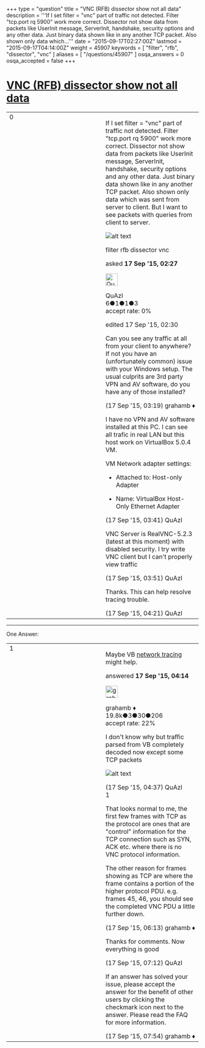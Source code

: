 +++
type = "question"
title = "VNC (RFB) dissector show not all data"
description = '''If I set filter = &quot;vnc&quot; part of traffic not detected. Filter &quot;tcp.port rq 5900&quot; work more correct. Dissector not show data from packets like UserInit message, ServerInit, handshake, security options and any other data. Just binary data shown like in any another TCP packet. Also shown only data which...'''
date = "2015-09-17T02:27:00Z"
lastmod = "2015-09-17T04:14:00Z"
weight = 45907
keywords = [ "filter", "rfb", "dissector", "vnc" ]
aliases = [ "/questions/45907" ]
osqa_answers = 0
osqa_accepted = false
+++

<div class="headNormal">

# [VNC (RFB) dissector show not all data](/questions/45907/vnc-rfb-dissector-show-not-all-data)

</div>

<div id="main-body">

<div id="askform">

<table id="question-table" style="width:100%;"><colgroup><col style="width: 50%" /><col style="width: 50%" /></colgroup><tbody><tr class="odd"><td style="width: 30px; vertical-align: top"><div class="vote-buttons"><div id="post-45907-score" class="post-score" title="current number of votes">0</div><div id="favorite-count" class="favorite-count"></div></div></td><td><div id="item-right"><div class="question-body"><p>If I set filter = "vnc" part of traffic not detected. Filter "tcp.port rq 5900" work more correct. Dissector not show data from packets like UserInit message, ServerInit, handshake, security options and any other data. Just binary data shown like in any another TCP packet. Also shown only data which was sent from server to client. But I want to see packets with queries from client to server.</p><p><img src="https://osqa-ask.wireshark.org/upfiles/2015-09-17_12-03-40_kSODtGhg.png" alt="alt text" /></p></div><div id="question-tags" class="tags-container tags">filter rfb dissector vnc</div><div id="question-controls" class="post-controls"></div><div class="post-update-info-container"><div class="post-update-info post-update-info-user"><p>asked <strong>17 Sep '15, 02:27</strong></p><img src="https://secure.gravatar.com/avatar/190022cb69a9814e45aca6206ef4075c?s=32&amp;d=identicon&amp;r=g" class="gravatar" width="32" height="32" alt="QuAzI&#39;s gravatar image" /><p>QuAzI<br />
<span class="score" title="6 reputation points">6</span><span title="1 badges"><span class="badge1">●</span><span class="badgecount">1</span></span><span title="1 badges"><span class="silver">●</span><span class="badgecount">1</span></span><span title="3 badges"><span class="bronze">●</span><span class="badgecount">3</span></span><br />
<span class="accept_rate" title="Rate of the user&#39;s accepted answers">accept rate:</span> <span title="QuAzI has no accepted answers">0%</span></p></img></div><div class="post-update-info post-update-info-edited"><p>edited 17 Sep '15, 02:30</p></div></div><div id="comments-container-45907" class="comments-container"><span id="45908"></span><div id="comment-45908" class="comment"><div id="post-45908-score" class="comment-score"></div><div class="comment-text"><p>Can you see any traffic at all from your client to anywhere? If not you have an (unfortunately common) issue with your Windows setup. The usual culprits are 3rd party VPN and AV software, do you have any of those installed?</p></div><div id="comment-45908-info" class="comment-info"><span class="comment-age">(17 Sep '15, 03:19)</span> grahamb ♦</div></div><span id="45909"></span><div id="comment-45909" class="comment"><div id="post-45909-score" class="comment-score"></div><div class="comment-text"><p>I have no VPN and AV software installed at this PC. I can see all trafic in real LAN but this host work on VirtualBox 5.0.4 VM.</p><p>VM Network adapter settings:</p><ul><li><p>Attached to: Host-only Adapter</p></li><li><p>Name: VirtualBox Host-Only Ethernet Adapter</p></li></ul></div><div id="comment-45909-info" class="comment-info"><span class="comment-age">(17 Sep '15, 03:41)</span> QuAzI</div></div><span id="45910"></span><div id="comment-45910" class="comment"><div id="post-45910-score" class="comment-score"></div><div class="comment-text"><p>VNC Server is RealVNC-5.2.3 (latest at this moment) with disabled security. I try write VNC client but I can't properly view traffic</p></div><div id="comment-45910-info" class="comment-info"><span class="comment-age">(17 Sep '15, 03:51)</span> QuAzI</div></div><span id="45913"></span><div id="comment-45913" class="comment"><div id="post-45913-score" class="comment-score"></div><div class="comment-text"><p>Thanks. This can help resolve tracing trouble.</p></div><div id="comment-45913-info" class="comment-info"><span class="comment-age">(17 Sep '15, 04:21)</span> QuAzI</div></div></div><div id="comment-tools-45907" class="comment-tools"></div><div class="clear"></div><div id="comment-45907-form-container" class="comment-form-container"></div><div class="clear"></div></div></td></tr></tbody></table>

------------------------------------------------------------------------

<div class="tabBar">

<span id="sort-top"></span>

<div class="headQuestions">

One Answer:

</div>

</div>

<span id="45912"></span>

<div id="answer-container-45912" class="answer">

<table style="width:100%;"><colgroup><col style="width: 50%" /><col style="width: 50%" /></colgroup><tbody><tr class="odd"><td style="width: 30px; vertical-align: top"><div class="vote-buttons"><div id="post-45912-score" class="post-score" title="current number of votes">1</div></div></td><td><div class="item-right"><div class="answer-body"><p>Maybe VB <a href="https://www.virtualbox.org/wiki/Network_tips">network tracing</a> might help.</p></div><div class="answer-controls post-controls"></div><div class="post-update-info-container"><div class="post-update-info post-update-info-user"><p>answered <strong>17 Sep '15, 04:14</strong></p><img src="https://secure.gravatar.com/avatar/d2a7e24ca66604c749c7c88c1da8ff78?s=32&amp;d=identicon&amp;r=g" class="gravatar" width="32" height="32" alt="grahamb&#39;s gravatar image" /><p>grahamb ♦<br />
<span class="score" title="19834 reputation points"><span>19.8k</span></span><span title="3 badges"><span class="badge1">●</span><span class="badgecount">3</span></span><span title="30 badges"><span class="silver">●</span><span class="badgecount">30</span></span><span title="206 badges"><span class="bronze">●</span><span class="badgecount">206</span></span><br />
<span class="accept_rate" title="Rate of the user&#39;s accepted answers">accept rate:</span> <span title="grahamb has 274 accepted answers">22%</span></p></div></div><div id="comments-container-45912" class="comments-container"><span id="45915"></span><div id="comment-45915" class="comment"><div id="post-45915-score" class="comment-score"></div><div class="comment-text"><p>I don't know why but traffic parsed from VB completely decoded now except some TCP packets</p><p><img src="https://osqa-ask.wireshark.org/upfiles/2015-09-17_14-34-57_AZqcJ5Hr.png" alt="alt text" /></p></div><div id="comment-45915-info" class="comment-info"><span class="comment-age">(17 Sep '15, 04:37)</span> QuAzI</div></div><span id="45917"></span><div id="comment-45917" class="comment"><div id="post-45917-score" class="comment-score">1</div><div class="comment-text"><p>That looks normal to me, the first few frames with TCP as the protocol are ones that are "control" information for the TCP connection such as SYN, ACK etc. where there is no VNC protocol information.</p><p>The other reason for frames showing as TCP are where the frame contains a portion of the higher protocol PDU. e.g. frames 45, 46, you should see the completed VNC PDU a little further down.</p></div><div id="comment-45917-info" class="comment-info"><span class="comment-age">(17 Sep '15, 06:13)</span> grahamb ♦</div></div><span id="45918"></span><div id="comment-45918" class="comment"><div id="post-45918-score" class="comment-score"></div><div class="comment-text"><p>Thanks for comments. Now everything is good</p></div><div id="comment-45918-info" class="comment-info"><span class="comment-age">(17 Sep '15, 07:12)</span> QuAzI</div></div><span id="45919"></span><div id="comment-45919" class="comment"><div id="post-45919-score" class="comment-score"></div><div class="comment-text"><p>If an answer has solved your issue, please accept the answer for the benefit of other users by clicking the checkmark icon next to the answer. Please read the FAQ for more information.</p></div><div id="comment-45919-info" class="comment-info"><span class="comment-age">(17 Sep '15, 07:54)</span> grahamb ♦</div></div></div><div id="comment-tools-45912" class="comment-tools"></div><div class="clear"></div><div id="comment-45912-form-container" class="comment-form-container"></div><div class="clear"></div></div></td></tr></tbody></table>

</div>

<div class="paginator-container-left">

</div>

</div>

</div>

